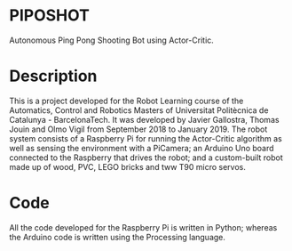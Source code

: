 # PIPOSHOT
Autonomous Ping Pong Shooting Bot using Actor-Critic.

# Description
This is a project developed for the Robot Learning course of the Automatics, Control and Robotics Masters of Universitat Politècnica de Catalunya - BarcelonaTech. It was developed by Javier Gallostra, Thomas Jouin and Olmo Vigil from September 2018 to January 2019. The robot system consists of a Raspberry Pi for running the Actor-Critic algorithm as well as sensing the environment with a PiCamera; an Arduino Uno board connected to the Raspberry that drives the robot; and a custom-built robot made up of wood, PVC, LEGO bricks and tww T90 micro servos.

# Code
All the code developed for the Raspberry Pi is written in Python; whereas the Arduino code is written using the Processing language.
